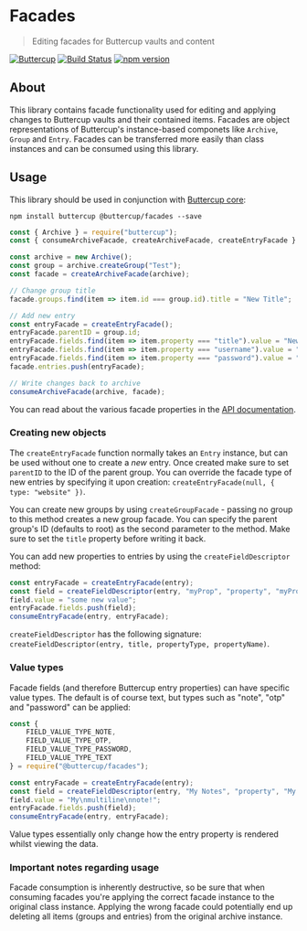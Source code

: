 # Facades
> Editing facades for Buttercup vaults and content

[![Buttercup](https://cdn.rawgit.com/buttercup-pw/buttercup-assets/6582a033/badge/buttercup-slim.svg)](https://buttercup.pw) [![Build Status](https://travis-ci.org/buttercup/facades.svg?branch=master)](https://travis-ci.org/buttercup/facades) [![npm version](https://badge.fury.io/js/%40buttercup%2Ffacades.svg)](https://www.npmjs.com/package/@buttercup/facades)

## About
This library contains facade functionality used for editing and applying changes to Buttercup vaults and their contained items. Facades are object representations of Buttercup's instance-based componets like `Archive`, `Group` and `Entry`. Facades can be transferred more easily than class instances and can be consumed using this library.

## Usage
This library should be used in conjunction with [Buttercup core](https://github.com/buttercup/buttercup-core):

```shell
npm install buttercup @buttercup/facades --save
```

```javascript
const { Archive } = require("buttercup");
const { consumeArchiveFacade, createArchiveFacade, createEntryFacade } = require("@buttercup/facades");

const archive = new Archive();
const group = archive.createGroup("Test");
const facade = createArchiveFacade(archive);

// Change group title
facade.groups.find(item => item.id === group.id).title = "New Title";

// Add new entry
const entryFacade = createEntryFacade();
entryFacade.parentID = group.id;
entryFacade.fields.find(item => item.property === "title").value = "New Entry";
entryFacade.fields.find(item => item.property === "username").value = "user@site.com";
entryFacade.fields.find(item => item.property === "password").value = "passw0rd";
facade.entries.push(entryFacade);

// Write changes back to archive
consumeArchiveFacade(archive, facade);
```

You can read about the various facade properties in the [API documentation](API.md).

### Creating new objects
The `createEntryFacade` function normally takes an `Entry` instance, but can be used without one to create a _new_ entry. Once created make sure to set `parentID` to the ID of the parent group. You can override the facade type of new entries by specifying it upon creation: `createEntryFacade(null, { type: "website" })`.

You can create new groups by using `createGroupFacade` - passing no group to this method creates a new group facade. You can specify the parent group's ID (defaults to root) as the second parameter to the method. Make sure to set the `title` property before writing it back.

You can add new properties to entries by using the `createFieldDescriptor` method:

```javascript
const entryFacade = createEntryFacade(entry);
const field = createFieldDescriptor(entry, "myProp", "property", "myProp");
field.value = "some new value";
entryFacade.fields.push(field);
consumeEntryFacade(entry, entryFacade);
```

`createFieldDescriptor` has the following signature: `createFieldDescriptor(entry, title, propertyType, propertyName)`.

### Value types

Facade fields (and therefore Buttercup entry properties) can have specific value types. The default is of course text, but types such as "note", "otp" and "password" can be applied:

```javascript
const {
    FIELD_VALUE_TYPE_NOTE,
    FIELD_VALUE_TYPE_OTP,
    FIELD_VALUE_TYPE_PASSWORD,
    FIELD_VALUE_TYPE_TEXT
} = require("@buttercup/facades");

const entryFacade = createEntryFacade(entry);
const field = createFieldDescriptor(entry, "My Notes", "property", "My Notes", FIELD_VALUE_TYPE_NOTE);
field.value = "My\nmultiline\nnote!";
entryFacade.fields.push(field);
consumeEntryFacade(entry, entryFacade);
```

Value types essentially only change how the entry property is rendered whilst viewing the data.

### Important notes regarding usage
Facade consumption is inherently destructive, so be sure that when consuming facades you're applying the correct facade instance to the original class instance. Applying the wrong facade could potentially end up deleting all items (groups and entries) from the original archive instance.
